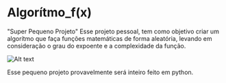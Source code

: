 # Algorítmo_f(x)
"Super Pequeno Projeto"
Esse projeto pessoal, tem como objetivo criar um algorítmo que faça funções matemáticas de forma aleatória, levando em consideração o grau do expoente e a complexidade da função.

<img title="Função" alt="Alt text" src="/images/funcao.jpg">

Esse pequeno projeto provavelmente será inteiro feito em python.
